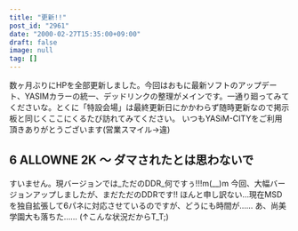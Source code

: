 ```yaml
---
title: "更新!!"
post_id: "2961"
date: "2000-02-27T15:35:00+09:00"
draft: false
image: null
tag: []
---
```



数ヶ月ぶりにHPを全部更新しました。今回はおもに最新ソフトのアップデート、YASIMカラーの統一、デッドリンクの整理がメインです。一通り廻ってみてくださいな。とくに「特設会場」は最終更新日にかかわらず随時更新なので掲示板と同じくここにくるたび訪れてみてください。 いつもYASiM-CITYをご利用頂きありがとうございます(営業スマイル→違)
## 6 ALLOWNE 2K ～ ダマされたとは思わないで
すいません。現バージョンでは_ただのDDR_何ですぅ!!!m(__)m 今回、大幅バージョンアップしましたが、まだただのDDRです!! ほんと申し訳ない…現在MSDを独自拡張して6パネに対応させているのですが、どうにも時間が…… あ、尚美学園大も落ちた…… (↑こんな状況だからT_T;)
